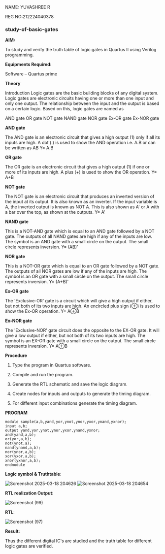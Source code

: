 NAME: YUVASHREE R

REG NO:212224040378

### study-of-basic-gates

**AIM:** 

To study and verify the truth table of logic gates in Quartus II using Verilog programming.

**Equipments Required:**

Software – Quartus prime 

**Theory**

Introduction Logic gates are the basic building blocks of any digital system. Logic gates are electronic circuits having one or more than one input and only one output. The relationship between the input and the output is based on a certain logic. Based on this, logic gates are named as

AND gate OR gate NOT gate NAND gate NOR gate Ex-OR gate Ex-NOR gate

**AND gate**

The AND gate is an electronic circuit that gives a high output (1) only if all its inputs are high. A dot (.) is used to show the AND operation i.e. A.B or can be written as AB
Y= A.B

**OR gate** 

The OR gate is an electronic circuit that gives a high output (1) if one or more of its inputs are high. A plus (+) is used to show the OR operation.
Y= A+B

**NOT gate**

The NOT gate is an electronic circuit that produces an inverted version of the input at its output. It is also known as an inverter. If the input variable is A, the inverted output is known as NOT A. This is also shown as A' or A with a bar over the top, as shown at the outputs.
Y= A'

**NAND gate**

This is a NOT-AND gate which is equal to an AND gate followed by a NOT gate. The outputs of all NAND gates are high if any of the inputs are low. The symbol is an AND gate with a small circle on the output. The small circle represents inversion.
Y= (AB)’

**NOR gate**

This is a NOT-OR gate which is equal to an OR gate followed by a NOT gate. The outputs of all NOR gates are low if any of the inputs are high. The symbol is an OR gate with a small circle on the output. The small circle represents inversion.
Y= (A+B)’

**Ex-OR gate**

The 'Exclusive-OR' gate is a circuit which will give a high output if either, but not both of its two inputs are high. An encircled plus sign (⊕) is used to show the Ex-OR operation.
Y= A⊕B

**Ex-NOR gate**

The 'Exclusive-NOR' gate circuit does the opposite to the EX-OR gate. It will give a low output if either, but not both of its two inputs are high. The symbol is an EX-OR gate with a small circle on the output. The small circle represents inversion.
Y= A⊕B

**Procedure** 

1.	Type the program in Quartus software.

2.	Compile and run the program.

3.	Generate the RTL schematic and save the logic diagram.

4.	Create nodes for inputs and outputs to generate the timing diagram.

5.	For different input combinations generate the timing diagram.


**PROGRAM**

```
module sample(a,b,yand,yor,ynot,ynor,yxor,ynand,yxnor);
input a,b;
output yand,yor,ynot,ynor,yxor,ynand,yxnor;
and(yand,a,b);
or(yor,a,b);
not(ynot,a);
nand(ynand,a,b);
nor(ynor,a,b);
xor(yxor,a,b);
xnor(yxnor,a,b);
endmodule

```
 
**Logic symbol & Truthtable**:

![Screenshot 2025-03-18 204626](https://github.com/user-attachments/assets/acd08685-a845-49ea-bda3-d6f59257824d)
![Screenshot 2025-03-18 204654](https://github.com/user-attachments/assets/23472ccf-78a5-42c0-b0db-81fa80189010)


**RTL realization Output:**

![Screenshot (99)](https://github.com/user-attachments/assets/90464eba-67d6-496c-bada-514a9634e5ff)


**RTL**:

![Screenshot (97)](https://github.com/user-attachments/assets/d150fef9-fd8f-488e-b81d-49bfe3bd6126)



**Result:**

Thus the different digital IC's are studied and the truth table for different logic gates are verified.


